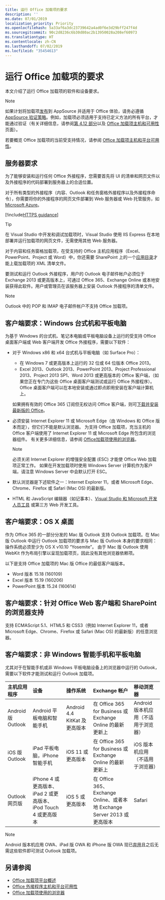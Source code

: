 ```yaml
---
title: 运行 Office 加载项的要求
description: ''
ms.date: 07/01/2019
localization_priority: Priority
ms.openlocfilehash: 5a33af6a3dc23739642a4ad0f6e3d29bff247f4d
ms.sourcegitcommit: 90c2d8236c6b30d80ac2b13950028a208ef60973
ms.translationtype: HT
ms.contentlocale: zh-CN
ms.lasthandoff: 07/02/2019
ms.locfileid: "35454613"
---
```

# <a name="requirements-for-running-office-add-ins"></a>运行 Office 加载项的要求

本文介绍了运行 Office 加载项的软件和设备要求。

> [!NOTE]
> 如果计划将加载项[发布](../publish/publish.md)到 AppSource 并适用于 Office 体验，请务必遵循 [AppSource 验证策略](/office/dev/store/validation-policies)。例如，加载项必须适用于支持已定义方法的所有平台，才能通过验证（有关详细信息，请参阅[第 4.12 部分](/office/dev/store/validation-policies#4-apps-and-add-ins-behave-predictably)以及 [Office 加载项主机和可用性](../overview/office-add-in-availability.md)页面）。

若要概览 Office 加载项的当前受支持情况，请参阅 [Office 加载项主机和平台可用性](../overview/office-add-in-availability.md)。

## <a name="server-requirements"></a>服务器要求

为了能够安装和运行任何 Office 外接程序，您需要首先将 UI 的清单和网页文件以及外接程序的代码部署到服务器上的合适位置。

对于所有类型的外接程序（内容、Outlook 和任务窗格外接程序以及外接程序命令），你需要将你的外接程序的网页文件部署到 Web 服务器或 Web 托管服务，如 [Microsoft Azure](../publish/host-an-office-add-in-on-microsoft-azure.md)。

[!include[HTTPS guidance](../includes/https-guidance.md)]

> [!TIP]
> 在 Visual Studio 中开发和调试加载项时，Visual Studio 使用 IIS Express 在本地部署并运行加载项的网页文件，无需使用其他 Web 服务器。

对于内容和任务窗格加载项，在受支持的 Office 主机应用程序（Excel、PowerPoint、Project 或 Word）中，你还需要 SharePoint 上的一个[应用目录](../publish/publish-task-pane-and-content-add-ins-to-an-add-in-catalog.md)才能上载加载项的 XML 清单文件。

要测试和运行 Outlook 外接程序，用户的 Outlook 电子邮件帐户必须位于 Exchange 2013 或更高版本上，可通过 Office 365、Exchange Online 或本地安装获得此软件。用户或管理员在该服务器上安装 Outlook 外接程序的清单文件。

> [!NOTE]
> Outlook 中的 POP 和 IMAP 电子邮件帐户不支持 Office 加载项。

## <a name="client-requirements-windows-desktop-and-tablet"></a>客户端要求：Windows 台式机和平板电脑

为基于 Windows 的台式机、笔记本电脑或平板电脑设备上运行的受支持 Office 桌面客户端或 Web 客户端开发 Office 外接程序，需要以下软件：


- 对于 Windows x86 和 x64 台式机与平板电脑（如 Surface Pro）：
    - 在 Windows 7 或更高版本上运行的 32 位或 64 位版本 Office 2013。
    - Excel 2013、Outlook 2013、PowerPoint 2013、Project Professional 2013、Project 2013 SP1、Word 2013 或更高版本的 Office 客户端，（如果您正在专门为这些 Office 桌面客户端测试或运行 Office 外接程序）。Office 桌面客户端可以在本地安装或通过即点即用安装在客户端计算机上。

  如果拥有有效的 Office 365 订阅但无权访问 Office 客户端，则可[下载并安装最新版的 Office](https://support.office.com/article/download-and-install-or-reinstall-office-365-or-office-2019-on-a-pc-or-mac-4414eaaf-0478-48be-9c42-23adc4716658)。

- 必须安装 Internet Explorer 11 或 Microsoft Edge（由 Windows 和 Office 版本而定），但它们不能是默认浏览器。 为支持 Office 加载项，充当主机的 Office 客户端使用了 Internet Explorer 11 或 Microsoft Edge 所包含的浏览器组件。 有关更多详细信息，请参阅 [Office加载项使用的浏览器](browsers-used-by-office-web-add-ins.md)。

  > [!NOTE]
  > 必须关闭 Internet Explorer 的增强安全配置 (ESC) 才能使 Office Web 加载项正常工作。 如果在开发加载项时使用 Windows Server 计算机作为客户端，请注意 Windows Server 中会默认打开 ESC。

- 默认浏览器是下述软件之一：Internet Explorer 11，或者 Microsoft Edge、Chrome、Firefox 或 Safari (Mac OS) 的最新版。
- HTML 和 JavaScript 编辑器（如记事本）、[Visual Studio 和 Microsoft 开发人员工具](https://www.visualstudio.com/features/office-tools-vs) 或第三方 Web 开发工具。

## <a name="client-requirements-os-x-desktop"></a>客户端要求：OS X 桌面

作为 Office 365 的一部分分发的 Mac 版 Outlook 支持 Outlook 加载项。在 Mac 版 Outlook 中运行 Outlook 加载项的要求与 Mac 版 Outlook 本身的要求相同：操作系统必须至少为 OS X v10.10 “Yosemite”。 由于 Mac 版 Outlook 使用 WebKit 作为布局引擎以呈现加载项页，因此没有其他浏览器依赖项。

以下是支持 Office 加载项的 Mac 版 Office 的最低客户端版本。

- Word 版本 15.18 (160109)
- Excel 版本 15.19 (160206)
- PowerPoint 版本 15.24 (160614)

## <a name="client-requirements-browser-support-for-office-web-clients-and-sharepoint"></a>客户端要求：针对 Office Web 客户端和 SharePoint 的浏览器支持

支持 ECMAScript 5.1、HTML5 和 CSS3（例如 Internet Explorer 11，或者 Microsoft Edge、Chrome、Firefox 或 Safari (Mac OS) 的最新版）的任意浏览器。


## <a name="client-requirements-non-windows-smartphone-and-tablet"></a>客户端要求：非 Windows 智能手机和平板电脑

尤其对于在智能手机或非 Windows 平板电脑设备上的浏览器中运行的 Outlook，需要以下软件才能测试和运行 Outlook 加载项。


| 主机应用程序 | 设备 | 操作系统 | Exchange 帐户 | 移动浏览器 |
|:-----|:-----|:-----|:-----|:-----|
|Android 版 Outlook|Android 平板电脑和智能手机|Android 4.4 KitKat 及更高版本|在 Office 365 for Business 或 Exchange Online 的最新更新上|Android 版本机应用（不适用于浏览器）|
|iOS 版 Outlook|iPad 平板电脑，iPhone 智能手机|iOS 11 或更高版本|在 Office 365 for Business 或 Exchange Online 的最新更新上|iOS 版本机应用（不适用于浏览器）|
|Outlook 网页版|iPhone 4 或更高版本、iPad 2 或更高版本、iPod Touch 4 或更高版本|iOS 5 或更高版本|在 Office 365、Exchange Online、或者本地 Exchange Server 2013 或更高版本|Safari|

> [!NOTE]
> Android 版本机应用 OWA、iPad 版 OWA 和 iPhone 版 OWA 现已[弃用](https://support.office.com/article/Microsoft-OWA-mobile-apps-are-being-retired-076ec122-4576-4900-bc26-937f84d25a4b)且之后无需这些软件即可测试 Outlook 加载项。


## <a name="see-also"></a>另请参阅

- [Office 加载项平台概述](../overview/office-add-ins.md)
- [Office 外接程序主机和平台可用性](../overview/office-add-in-availability.md)
- [Office 加载项使用的浏览器](browsers-used-by-office-web-add-ins.md)
